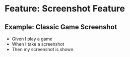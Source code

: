 # Feature: Screenshot Feature

## Example: Classic Game Screenshot
* Given I play a game
* When I take a screenshot
* Then my screenshot is shown
